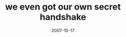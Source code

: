 ---
layout: base.njk
title : 'we even got our own secret handshake' 
view_title : 'we even got our own secret handshake' 
year : '2007' 
date : '2007-10-17' 
img_file : '/drawing/weevengotourownsecrethandshake.png' 
html_file : 'weevengotourownsecrethandshake' 
next_html : 'imonanislandyouareonabiggerisland.html' 
year_order : '208' 
permalink : "title/{{html_file}}.html"
---